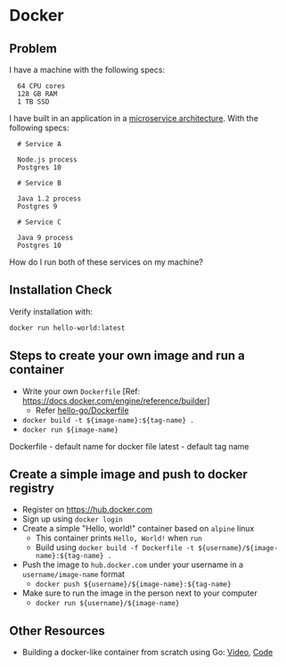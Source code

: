 # Docker

## Problem

I have a machine with the following specs:

```
  64 CPU cores
  128 GB RAM
  1 TB SSD
```

I have built in an application in a [microservice architecture](https://microservices.io/). With the following specs:

```
  # Service A

  Node.js process
  Postgres 10
```

```
  # Service B

  Java 1.2 process
  Postgres 9
```

```
  # Service C

  Java 9 process
  Postgres 10
```

How do I run both of these services on my machine?

## Installation Check

Verify installation with:

```bash
docker run hello-world:latest
```

## Steps to create your own image and run a container

* Write your own `Dockerfile` [Ref: https://docs.docker.com/engine/reference/builder]
  - Refer [hello-go/Dockerfile](https://github.com/AgarwalConsulting/java-training/blob/master/code-samples/08-Docker/hello-go/Dockerfile)
* `docker build -t ${image-name}:${tag-name} .`
* `docker run ${image-name}`

Dockerfile - default name for docker file
latest - default tag name

## Create a simple image and push to docker registry

* Register on https://hub.docker.com
* Sign up using `docker login`
* Create a simple "Hello, world!" container based on `alpine` linux
  * This container prints `Hello, World!` when `run`
  * Build using `docker build -f Dockerfile -t ${username}/${image-name}:${tag-name} .`
* Push the image to `hub.docker.com` under your username in a `username/image-name` format
  * `docker push ${username}/${image-name}:${tag-name}`
* Make sure to run the image in the person next to your computer
  * `docker run ${username}/${image-name}`

## Other Resources

* Building a docker-like container from scratch using Go: [Video](https://www.youtube.com/watch?v=MHv6cWjvQjM&t=1316s), [Code](https://github.com/lizrice/containers-from-scratch)
